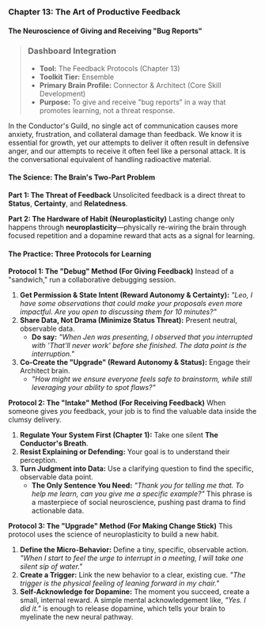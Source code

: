 ### **Chapter 13: The Art of Productive Feedback**
#### The Neuroscience of Giving and Receiving "Bug Reports"

> ### **Dashboard Integration**
>
> *   **Tool:** The Feedback Protocols (Chapter 13)
> *   **Toolkit Tier:** Ensemble
> *   **Primary Brain Profile:** Connector & Architect (Core Skill Development)
> *   **Purpose:** To give and receive "bug reports" in a way that promotes learning, not a threat response.

In the Conductor's Guild, no single act of communication causes more anxiety, frustration, and collateral damage than feedback. We know it is essential for growth, yet our attempts to deliver it often result in defensive anger, and our attempts to receive it often feel like a personal attack. It is the conversational equivalent of handling radioactive material.

#### **The Science: The Brain's Two-Part Problem**

**Part 1: The Threat of Feedback**
Unsolicited feedback is a direct threat to **Status**, **Certainty**, and **Relatedness**.

**Part 2: The Hardware of Habit (Neuroplasticity)**
Lasting change only happens through **neuroplasticity**—physically re-wiring the brain through focused repetition and a dopamine reward that acts as a signal for learning.

#### **The Practice: Three Protocols for Learning**

**Protocol 1: The "Debug" Method (For Giving Feedback)**
Instead of a "sandwich," run a collaborative debugging session.
1.  **Get Permission & State Intent (Reward Autonomy & Certainty):** *"Leo, I have some observations that could make your proposals even more impactful. Are you open to discussing them for 10 minutes?"*
2.  **Share Data, Not Drama (Minimize Status Threat):** Present neutral, observable data.
    *   **Do say:** *"When Jen was presenting, I observed that you interrupted with 'That'll never work' before she finished. The data point is the interruption."*
3.  **Co-Create the "Upgrade" (Reward Autonomy & Status):** Engage their Architect brain.
    *   *"How might we ensure everyone feels safe to brainstorm, while still leveraging your ability to spot flaws?"*

**Protocol 2: The "Intake" Method (For Receiving Feedback)**
When someone gives *you* feedback, your job is to find the valuable data inside the clumsy delivery.
1.  **Regulate Your System First (Chapter 1):** Take one silent **The Conductor's Breath**.
2.  **Resist Explaining or Defending:** Your goal is to understand their perception.
3.  **Turn Judgment into Data:** Use a clarifying question to find the specific, observable data point.
    *   **The Only Sentence You Need:** *"Thank you for telling me that. To help me learn, can you give me a specific example?"*
    This phrase is a masterpiece of social neuroscience, pushing past drama to find actionable data.

**Protocol 3: The "Upgrade" Method (For Making Change Stick)**
This protocol uses the science of neuroplasticity to build a new habit.
1.  **Define the Micro-Behavior:** Define a tiny, specific, observable action. *"When I start to feel the urge to interrupt in a meeting, I will take one silent sip of water."*
2.  **Create a Trigger:** Link the new behavior to a clear, existing cue. *"The trigger is the physical feeling of leaning forward in my chair."*
3.  **Self-Acknowledge for Dopamine:** The moment you succeed, create a small, internal reward. A simple mental acknowledgement like, *"Yes. I did it."* is enough to release dopamine, which tells your brain to myelinate the new neural pathway.
      